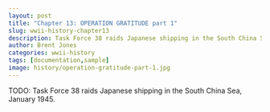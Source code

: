 ```yaml
---
layout: post
title: "Chapter 13: OPERATION GRATITUDE part 1"
slug: wwii-history-chapter13
description: Task Force 38 raids Japanese shipping in the South China Sea, January 1945.
author: Brent Jones
categories: wwii-history
tags: [documentation,sample]
image: history/operation-gratitude-part-1.jpg
---
```


TODO: Task Force 38 raids Japanese shipping in the South China Sea, January 1945.